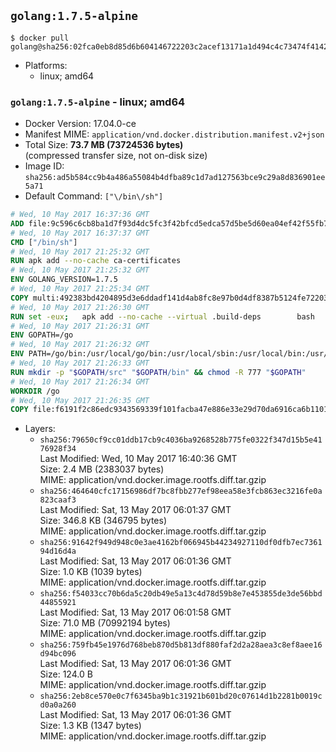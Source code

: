 ## `golang:1.7.5-alpine`

```console
$ docker pull golang@sha256:02fca0eb8d85d6b604146722203c2acef13171a1d494c4c73474f41423b3c39c
```

-	Platforms:
	-	linux; amd64

### `golang:1.7.5-alpine` - linux; amd64

-	Docker Version: 17.04.0-ce
-	Manifest MIME: `application/vnd.docker.distribution.manifest.v2+json`
-	Total Size: **73.7 MB (73724536 bytes)**  
	(compressed transfer size, not on-disk size)
-	Image ID: `sha256:ad5b584cc9b4a486a55084b4dfba89c1d7ad127563bce9c29a8d836901ee5a71`
-	Default Command: `["\/bin\/sh"]`

```dockerfile
# Wed, 10 May 2017 16:37:36 GMT
ADD file:9c596c6cb8ba1d7f93d4dc5fc3f42bfcd5edca57d5be5d60ea04ef42f55fb7a8 in / 
# Wed, 10 May 2017 16:37:37 GMT
CMD ["/bin/sh"]
# Wed, 10 May 2017 21:25:32 GMT
RUN apk add --no-cache ca-certificates
# Wed, 10 May 2017 21:25:32 GMT
ENV GOLANG_VERSION=1.7.5
# Wed, 10 May 2017 21:25:34 GMT
COPY multi:492383bd4204895d3e6ddadf141d4ab8fc8e97b0d4df8387b5124fe722039f0d in /go-alpine-patches/ 
# Wed, 10 May 2017 21:26:30 GMT
RUN set -eux; 	apk add --no-cache --virtual .build-deps 		bash 		gcc 		musl-dev 		openssl 		go 	; 	export 		GOROOT_BOOTSTRAP="$(go env GOROOT)" 		GOOS="$(go env GOOS)" 		GOARCH="$(go env GOARCH)" 		GO386="$(go env GO386)" 		GOARM="$(go env GOARM)" 		GOHOSTOS="$(go env GOHOSTOS)" 		GOHOSTARCH="$(go env GOHOSTARCH)" 	; 		wget -O go.tgz "https://golang.org/dl/go$GOLANG_VERSION.src.tar.gz"; 	echo '4e834513a2079f8cbbd357502cccaac9507fd00a1efe672375798858ff291815 *go.tgz' | sha256sum -c -; 	tar -C /usr/local -xzf go.tgz; 	rm go.tgz; 		cd /usr/local/go/src; 	for p in /go-alpine-patches/*.patch; do 		[ -f "$p" ] || continue; 		patch -p2 -i "$p"; 	done; 	./make.bash; 		rm -rf /go-alpine-patches; 	apk del .build-deps; 		export PATH="/usr/local/go/bin:$PATH"; 	go version
# Wed, 10 May 2017 21:26:31 GMT
ENV GOPATH=/go
# Wed, 10 May 2017 21:26:32 GMT
ENV PATH=/go/bin:/usr/local/go/bin:/usr/local/sbin:/usr/local/bin:/usr/sbin:/usr/bin:/sbin:/bin
# Wed, 10 May 2017 21:26:33 GMT
RUN mkdir -p "$GOPATH/src" "$GOPATH/bin" && chmod -R 777 "$GOPATH"
# Wed, 10 May 2017 21:26:34 GMT
WORKDIR /go
# Wed, 10 May 2017 21:26:35 GMT
COPY file:f6191f2c86edc9343569339f101facba47e886e33e29d70da6916ca6b1101a53 in /usr/local/bin/ 
```

-	Layers:
	-	`sha256:79650cf9cc01ddb17cb9c4036ba9268528b775fe0322f347d15b5e4176928f34`  
		Last Modified: Wed, 10 May 2017 16:40:36 GMT  
		Size: 2.4 MB (2383037 bytes)  
		MIME: application/vnd.docker.image.rootfs.diff.tar.gzip
	-	`sha256:464640cfc17156986df7bc8fbb277ef98eea58e3fcb863ec3216fe0a823caaf3`  
		Last Modified: Sat, 13 May 2017 06:01:37 GMT  
		Size: 346.8 KB (346795 bytes)  
		MIME: application/vnd.docker.image.rootfs.diff.tar.gzip
	-	`sha256:91642f949d948c0e3ae4162bf066945b44234927110df0dfb7ec736194d16d4a`  
		Last Modified: Sat, 13 May 2017 06:01:36 GMT  
		Size: 1.0 KB (1039 bytes)  
		MIME: application/vnd.docker.image.rootfs.diff.tar.gzip
	-	`sha256:f54033cc70b6da5c20db49e5a13c4d78d59b8e7e453855de3de56bbd44855921`  
		Last Modified: Sat, 13 May 2017 06:01:58 GMT  
		Size: 71.0 MB (70992194 bytes)  
		MIME: application/vnd.docker.image.rootfs.diff.tar.gzip
	-	`sha256:759fb45e1976d768beb870d5b813df880faf2d2a28aea3c8ef8aee16d94bc096`  
		Last Modified: Sat, 13 May 2017 06:01:36 GMT  
		Size: 124.0 B  
		MIME: application/vnd.docker.image.rootfs.diff.tar.gzip
	-	`sha256:2eb8ce570e0c7f6345ba9b1c31921b601bd20c07614d1b2281b0019cd0a0a260`  
		Last Modified: Sat, 13 May 2017 06:01:36 GMT  
		Size: 1.3 KB (1347 bytes)  
		MIME: application/vnd.docker.image.rootfs.diff.tar.gzip

